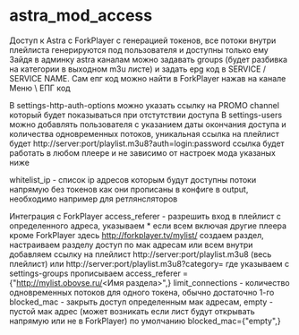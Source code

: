 # astra_mod_access
Доступ к Astra с ForkPlayer с генерацией токенов, все потоки  внутри плейлиста генерируются под пользователя и доступны только ему
Зайдя в админку astra каналам можно задавать groups (будет разбивка на категории в выходном m3u листе) и задать epg код в SERVICE / SERVICE NAME. Сам епг код  можно найти в ForkPlayer нажав на канале Меню \ ЕПГ код

В settings-http-auth-options можно указать ссылку на PROMO channel который будет показываться при отстутствии доступа
В settings-users можно добавлять пользователя с указанием даты окончания доступа и количества одновременных потоков, 
  уникальная ссылка на плейлист будет http://server:port/playlist.m3u8?auth=login:password
  ссылка будет работать в любом плеере и 
  не зависимо от настроек мода указаных ниже

whitelist_ip - список ip адресов которым будут доступны потоки напрямую без токенов как они прописаны в конфиге в output, 
  необходимо например для ретлянсляторов

Интеграция с ForkPlayer
access_referer - разрешить вход в плейлист с определенного адреса, указываем * если всем включая другие плеера кроме ForkPlayer 
  здесь http://forkplayer.tv/mylist/ создаем раздел, настраиваем разделу доступ по мак адресам или всем
  внутри добавляем ссылку на плейлист  http://server:port/playlist.m3u8 (весь плейлист)
  или http://server:port/playlist.m3u8?category=<Category Name> где <Category Name> указываем с settings-groups
  прописываем access_referer = {"http://mylist.obovse.ru/<Имя раздела>",}
limit_connections - количество одновременных потоков для одного токена, обычно достаточно 1-го
blocked_mac - закрыть доступ определенным мак адресам, empty - пустой мак адрес (может возникать если лист будут открывать напрямую или не в ForkPlayer)
  по умолчанию blocked_mac={"empty",}
